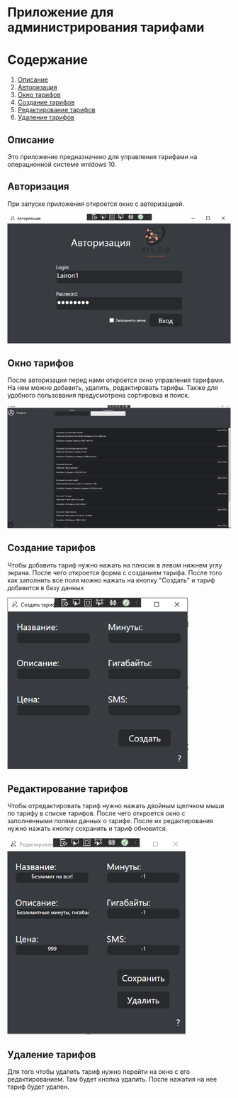 # Приложение для администрирования тарифами
# Содержание
1. [Описание](https://github.com/Lairon1/MacSim/tree/Desctop-UnitTests#%D0%BE%D0%BF%D0%B8%D1%81%D0%B0%D0%BD%D0%B8%D0%B5) 
2. [Авторизация](https://github.com/Lairon1/MacSim/tree/Desctop-UnitTests#%D0%B0%D0%B2%D1%82%D0%BE%D1%80%D0%B8%D0%B7%D0%B0%D1%86%D0%B8%D1%8F)
3. [Окно тарифов](https://github.com/Lairon1/MacSim/tree/Desctop-UnitTests#%D0%BE%D0%BA%D0%BD%D0%BE-%D1%82%D0%B0%D1%80%D0%B8%D1%84%D0%BE%D0%B2)
4. [Создание тарифов](https://github.com/Lairon1/MacSim/tree/Desctop-UnitTests#%D1%81%D0%BE%D0%B7%D0%B4%D0%B0%D0%BD%D0%B8%D0%B5-%D1%82%D0%B0%D1%80%D0%B8%D1%84%D0%BE%D0%B2)
5. [Редактирование тарифов](https://github.com/Lairon1/MacSim/tree/Desctop-UnitTests#%D1%80%D0%B5%D0%B4%D0%B0%D0%BA%D1%82%D0%B8%D1%80%D0%BE%D0%B2%D0%B0%D0%BD%D0%B8%D0%B5-%D1%82%D0%B0%D1%80%D0%B8%D1%84%D0%BE%D0%B2)
6. [Удаление тарифов](https://github.com/Lairon1/MacSim/tree/Desctop-UnitTests#%D1%83%D0%B4%D0%B0%D0%BB%D0%B5%D0%BD%D0%B8%D0%B5-%D1%82%D0%B0%D1%80%D0%B8%D1%84%D0%BE%D0%B2) 


## Описание 
Это приложение предназначено для управления тарифами на операционной системе wnidows 10.
## Авторизация
При запуске приложения откроется окно с авторизацией.

![LoginWindow](https://github.com/Lairon1/MacSim/blob/Desctop-UnitTests/Images/LoginWindow.png?raw=true)

## Окно тарифов
После авторизации перед нами откроется окно управления тарифами.
На нем можно добавить, удалить, редактировать тарифы.
Также для удобного пользования предусмотрена сортировка и поиск.

![TariffsWindow](https://github.com/Lairon1/MacSim/blob/Desctop-UnitTests/Images/TariffsWindow.png?raw=true)

## Создание тарифов
Чтобы добавить тариф нужно нажать на плюсик в левом нижнем углу экрана.
После чего откроется форма с созданием тарифа.
После того как заполнить все поля можно нажать на кнопку "Создать" и тариф добавится в базу данных

![AddWindow](https://github.com/Lairon1/MacSim/blob/Desctop-UnitTests/Images/AddWindow.png?raw=true)

## Редактирование тарифов
Чтобы отредактировать тариф нужно нажать двойным щелчком мыши по тарифу в списке тарифов.
После чего откроется окно с заполненными полями данных о тарифе. После их редактирования нужно нажать кнопку  сохранить и тариф обновится.

![EditWindow](https://github.com/Lairon1/MacSim/blob/Desctop-UnitTests/Images/EditWindow.png?raw=true)

## Удаление тарифов 
Для того чтобы удалить тариф нужно перейти на окно с его редактированием. Там будет кнопка удалить. После нажатия на нее тариф будет удален.
